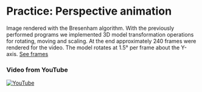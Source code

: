 # Practice: Perspective animation

Image rendered with the Bresenham algorithm. With the previously performed programs we implemented 3D model transformation operations for rotating, moving and scaling. At the end approximately 240 frames were rendered for the video. The model rotates at 1.5° per frame about the Y-axis. [See frames](frames)

### Video from YouTube
[![YouTube](https://img.youtube.com/vi/c3h0p4jMf9U/0.jpg)](https://www.youtube.com/watch?v=c3h0p4jMf9U)